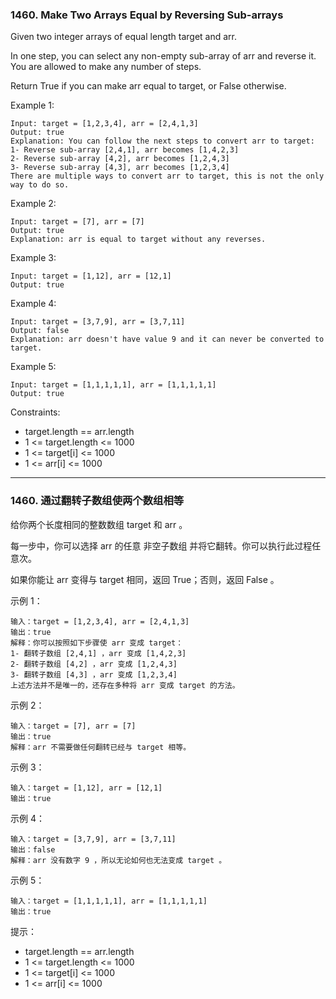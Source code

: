 ### 1460. Make Two Arrays Equal by Reversing Sub-arrays
Given two integer arrays of equal length target and arr.

In one step, you can select any non-empty sub-array of arr and reverse it. You are allowed to make any number of steps.

Return True if you can make arr equal to target, or False otherwise.



Example 1:

	Input: target = [1,2,3,4], arr = [2,4,1,3]
	Output: true
	Explanation: You can follow the next steps to convert arr to target:
	1- Reverse sub-array [2,4,1], arr becomes [1,4,2,3]
	2- Reverse sub-array [4,2], arr becomes [1,2,4,3]
	3- Reverse sub-array [4,3], arr becomes [1,2,3,4]
	There are multiple ways to convert arr to target, this is not the only way to do so.

Example 2:

	Input: target = [7], arr = [7]
	Output: true
	Explanation: arr is equal to target without any reverses.

Example 3:

	Input: target = [1,12], arr = [12,1]
	Output: true

Example 4:

	Input: target = [3,7,9], arr = [3,7,11]
	Output: false
	Explanation: arr doesn't have value 9 and it can never be converted to target.

Example 5:

	Input: target = [1,1,1,1,1], arr = [1,1,1,1,1]
	Output: true



Constraints:

* target.length == arr.length
* 1 <= target.length <= 1000
* 1 <= target[i] <= 1000
* 1 <= arr[i] <= 1000

----

### 1460. 通过翻转子数组使两个数组相等
给你两个长度相同的整数数组 target 和 arr 。

每一步中，你可以选择 arr 的任意 非空子数组 并将它翻转。你可以执行此过程任意次。

如果你能让 arr 变得与 target 相同，返回 True；否则，返回 False 。



示例 1：

	输入：target = [1,2,3,4], arr = [2,4,1,3]
	输出：true
	解释：你可以按照如下步骤使 arr 变成 target：
	1- 翻转子数组 [2,4,1] ，arr 变成 [1,4,2,3]
	2- 翻转子数组 [4,2] ，arr 变成 [1,2,4,3]
	3- 翻转子数组 [4,3] ，arr 变成 [1,2,3,4]
	上述方法并不是唯一的，还存在多种将 arr 变成 target 的方法。

示例 2：

	输入：target = [7], arr = [7]
	输出：true
	解释：arr 不需要做任何翻转已经与 target 相等。

示例 3：

	输入：target = [1,12], arr = [12,1]
	输出：true

示例 4：

	输入：target = [3,7,9], arr = [3,7,11]
	输出：false
	解释：arr 没有数字 9 ，所以无论如何也无法变成 target 。

示例 5：

	输入：target = [1,1,1,1,1], arr = [1,1,1,1,1]
	输出：true



提示：

* target.length == arr.length
* 1 <= target.length <= 1000
* 1 <= target[i] <= 1000
* 1 <= arr[i] <= 1000

